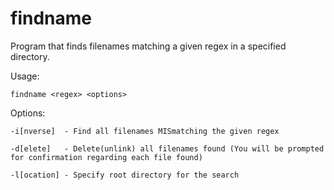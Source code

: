 # findname
Program that finds filenames matching a given regex in a specified directory.

Usage:
    
    findname <regex> <options>

Options:
    
    -i[nverse]  - Find all filenames MISmatching the given regex

    -d[elete]   - Delete(unlink) all filenames found (You will be prompted for confirmation regarding each file found)

    -l[ocation] - Specify root directory for the search
